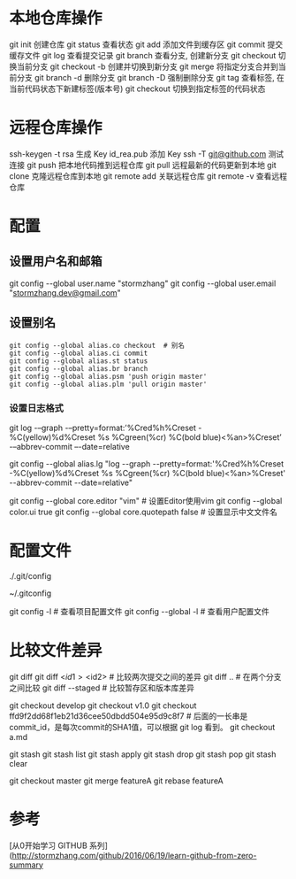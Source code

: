 # 本地仓库操作

git init        创建仓库
git status      查看状态
git add         添加文件到缓存区
git commit      提交缓存文件
git log         查看提交记录
git branch      查看分支, 创建新分支
git checkout    切换当前分支
git checkout -b 创建并切换到新分支
git merge       将指定分支合并到当前分支
git branch -d   删除分支
git branch -D   强制删除分支
git tag         查看标签, 在当前代码状态下新建标签(版本号)
git checkout    切换到指定标签的代码状态

# 远程仓库操作

ssh-keygen -t rsa     生成 Key
id_rea.pub            添加 Key
ssh -T git@github.com 测试连接
git push              把本地代码推到远程仓库
git pull              远程最新的代码更新到本地
git clone             克隆远程仓库到本地
git remote add        关联远程仓库
git remote -v         查看远程仓库

# 配置

## 设置用户名和邮箱

git config --global user.name "stormzhang"
git config --global user.email "stormzhang.dev@gmail.com"

## 设置别名

```
git config --global alias.co checkout  # 别名
git config --global alias.ci commit
git config --global alias.st status
git config --global alias.br branch
git config --global alias.psm 'push origin master'
git config --global alias.plm 'pull origin master'
```

### 设置日志格式

git log -–graph -–pretty=format:’%Cred%h%Creset -%C(yellow)%d%Creset %s %Cgreen(%cr) %C(bold blue)<%an>%Creset’ -–abbrev-commit –-date=relative

git config --global alias.lg "log
--graph
--pretty=format:'%Cred%h%Creset
-%C(yellow)%d%Creset
%s
%Cgreen(%cr)
%C(bold blue)<%an>%Creset'
--abbrev-commit --date=relative"

git config --global core.editor "vim"    # 设置Editor使用vim
git config --global color.ui true
git config --global core.quotepath false # 设置显示中文文件名

# 配置文件

./.git/config

~/.gitconfig

git config -l           # 查看项目配置文件
git config --global -l  # 查看用户配置文件

# 比较文件差异

git diff
git diff <$id1> <$id2>        # 比较两次提交之间的差异
git diff <branch1>..<branch2> # 在两个分支之间比较
git diff --staged             # 比较暂存区和版本库差异

git checkout develop
git checkout v1.0
git checkout ffd9f2dd68f1eb21d36cee50dbdd504e95d9c8f7 # 后面的一长串是commit_id，是每次commit的SHA1值，可以根据 git log 看到。
git checkout a.md

git stash
git stash list
git stash apply
git stash drop
git stash pop
git stash clear

git checkout master
git merge featureA
git rebase featureA

# 参考

[从0开始学习 GITHUB 系列](http://stormzhang.com/github/2016/06/19/learn-github-from-zero-summary
